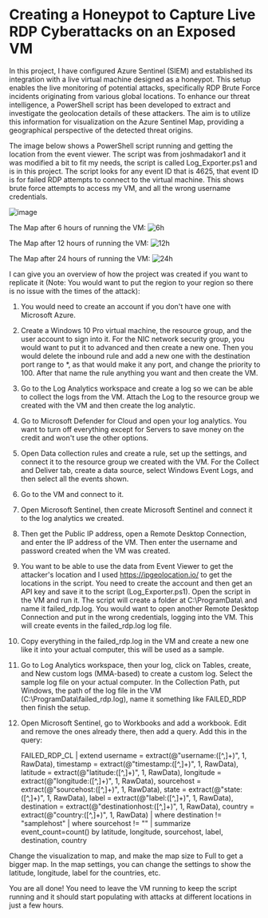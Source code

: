 # Creating a Honeypot to Capture Live RDP Cyberattacks on an Exposed VM

In this project, I have configured Azure Sentinel (SIEM) and established its integration with a live virtual machine designed as a honeypot. This setup enables the live monitoring of potential attacks, specifically RDP Brute Force incidents originating from various global locations. To enhance our threat intelligence, a PowerShell script has been developed to extract and investigate the geolocation details of these attackers. The aim is to utilize this information for visualization on the Azure Sentinel Map, providing a geographical perspective of the detected threat origins.

The image below shows a PowerShell script running and getting the location from the event viewer. The script was from joshmadakor1 and it was modified a bit to fit my needs, the script is called Log_Exporter.ps1 and is in this project. The script looks for any event ID that is 4625, that event ID is for failed RDP attempts to connect to the virtual machine. This shows brute force attempts to access my VM, and all the wrong username credentials.

![image](https://github.com/Savier5/Creating-a-Honeypot-to-Capture-Live-RDP-Attacks-on-a-Exposed-VM/assets/55478673/204bac96-87ae-4e58-a881-fc76c17922f1)

The Map after 6 hours of running the VM:
![6h](https://github.com/Savier5/Creating-a-Honeypot-to-Capture-Live-RDP-Cyberattacks-on-a-Exposed-VM/assets/55478673/9fd3e728-1878-4937-8656-8ba62439e44d)

The Map after 12 hours of running the VM:
![12h](https://github.com/Savier5/Creating-a-Honeypot-to-Capture-Live-RDP-Cyberattacks-on-a-Exposed-VM/assets/55478673/e78ec3db-7eed-417b-9e00-c0d20286cb59)

The Map after 24 hours of running the VM:
![24h](https://github.com/Savier5/Creating-a-Honeypot-to-Capture-Live-RDP-Cyberattacks-on-a-Exposed-VM/assets/55478673/324fe9b4-769f-4aa0-871c-ef159e9db73d)

I can give you an overview of how the project was created if you want to replicate it (Note: You would want to put the region to your region so there is no issue with the times of the attack):

  1. You would need to create an account if you don't have one with Microsoft Azure.

  2. Create a Windows 10 Pro virtual machine, the resource group, and the user account to sign into it. For the NIC network security group, you would want to put it to advanced and then create a new one. Then you would delete the inbound rule and add a new one with the destination port range to *, as that would make it any port, and change the priority to 100. After that name the rule anything you want and then create the VM.

  3. Go to the Log Analytics workspace and create a log so we can be able to collect the logs from the VM. Attach the Log to the resource group we created with the VM and then create the log analytic.

  4. Go to Microsoft Defender for Cloud and open your log analytics. You want to turn off everything except for Servers to save money on the credit and won't use the other options.
     
  5. Open Data collection rules and create a rule, set up the settings, and connect it to the resource group we created with the VM. For the Collect and Deliver tab, create a data source, select Windows Event Logs, and then select all the events shown.

  6. Go to the VM and connect to it.

  7. Open Microsoft Sentinel, then create Microsoft Sentinel and connect it to the log analytics we created.

  8. Then get the Public IP address, open a Remote Desktop Connection, and enter the IP address of the VM. Then enter the username and password created when the VM was created.

  9. You want to be able to use the data from Event Viewer to get the attacker's location and I used https://ipgeolocation.io/ to get the locations in the script. You need to create the account and then get an API key and save it to the script (Log_Exporter.ps1). Open the script in the VM and run it. The script will create a folder at C:\ProgramData\ and name it failed_rdp.log. You would want to open another Remote Desktop Connection and put in the wrong credentials, logging into the VM. This will create events in the failed_rdp.log log file.

  10. Copy everything in the failed_rdp.log in the VM and create a new one like it into your actual computer, this will be used as a sample. 

  11. Go to Log Analytics workspace, then your log, click on Tables, create, and New custom logs (MMA-based) to create a custom log. Select the sample log file on your actual computer. In the Collection Path, put Windows, the path of the log file in the VM (C:\ProgramData\failed_rdp.log), name it something like FAILED_RDP then finish the setup.

  12. Open Microsoft Sentinel, go to Workbooks and add a workbook. Edit and remove the ones already there, then add a query. Add this in the query:

      FAILED_RDP_CL 
        | extend username = extract(@"username:([^,]+)", 1, RawData),
         timestamp = extract(@"timestamp:([^,]+)", 1, RawData),
         latitude = extract(@"latitude:([^,]+)", 1, RawData),
         longitude = extract(@"longitude:([^,]+)", 1, RawData),
         sourcehost = extract(@"sourcehost:([^,]+)", 1, RawData),
         state = extract(@"state:([^,]+)", 1, RawData),
         label = extract(@"label:([^,]+)", 1, RawData),
         destination = extract(@"destinationhost:([^,]+)", 1, RawData),
         country = extract(@"country:([^,]+)", 1, RawData)
      | where destination != "samplehost"
      | where sourcehost != ""
      | summarize event_count=count() by latitude, longitude, sourcehost, label, destination, country

 Change the visualization to map, and make the map size to Full to get a bigger map. In the map settings, you can change the settings to show the latitude, longitude, label for the countries, etc. 

 You are all done! You need to leave the VM running to keep the script running and it should start populating with attacks at different locations in just a few hours.
